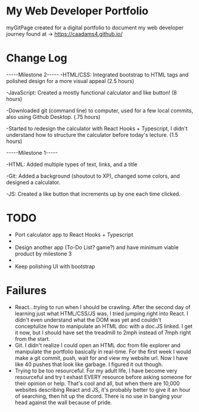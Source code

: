 # My Web Developer Portfolio
myGitPage created for a digital portfolio to document my web developer journey found at -> https://caadams4.github.io/

# Change Log
-----Milestone 2-----
-HTML/CSS: Integrated bootstrap to HTML tags and polished design for a more visual appeal (2.5 hours)

-JavaScript: Created a mostly functional calculator and like button! (8 hours)

-Downloaded git (command line) to computer, used for a few local commits, also using Github Desktop. (.75 hours)

-Started to redesign the calculator with React Hooks + Typescript, I didn't understand how to structure the calculator before today's lecture. (1.5 hours)


-----Milestone 1-----

-HTML: Added multiple types of text, links, and a title

-Git: Added a background (shoutout to XP), changed some colors, and designed a calculator. 

 -JS: Created a like button that increments up by one each time clicked. 
 

# TODO
- Port calculator app to React Hooks + Typescript
- 
- Design another app (To-Do List? game?) and have minimum viable product by milestone 3
- 
- Keep polishing UI with bootstrap



# Failures
- React...trying to run when I should be crawling. After the second day of learning just what HTML/CSS/JS was, I tried jumping right into React. I didn't even understand what the DOM was yet and couldn't conceptulize how to manipulate an HTML doc with a doc.JS linked. I get it now, but I should have set the treadmill to 2mph instead of 7mph right from the start. 
- Git. I didn't realize I could open an HTML doc from file explorer and manipulate the portfolio basically in real-time. For the first week I would make a git commit, push, wait for and view my website url. Now I have like 40 pushes that look like garbage. I figured it out though. 
- Trying to be too resourceful. For my adult life, I have become very resourceful and try t exhast EVERY resource before asking someone for their opinion or help. That's cool and all, but when there are 10,000 websites describing React and JS, it's probably better to give it an hour of searching, then hit up the dicord. There is no use in banging your head against the wall because of pride. 
 












